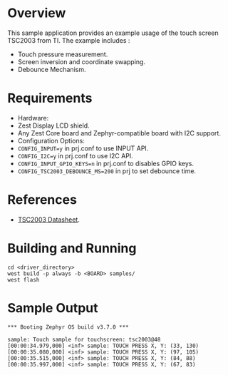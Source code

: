 # Overview

This sample application provides an example usage of the touch screen TSC2003 from TI.
The example includes :

- Touch pressure measurement.
- Screen inversion and coordinate swapping.
- Debounce Mechanism.

# Requirements

- Hardware: 
- Zest Display LCD shield.
- Any Zest Core board and Zephyr-compatible board with I2C support.
- Configuration Options:
- `CONFIG_INPUT=y` in prj.conf to use INPUT API.
- `CONFIG_I2C=y` in prj.conf to use I2C API.
- `CONFIG_INPUT_GPIO_KEYS=n` in prj.conf to disables GPIO keys.
- `CONFIG_TSC2003_DEBOUNCE_MS=200` in prj to set debounce time.

# References

- [TSC2003 Datasheet](https://www.ti.com/lit/ds/symlink/tsc2003.pdf?ts=1730931724485&ref_url=https%253A%252F%252Fwww.google.com%252F).

# Building and Running

```shell
cd <driver_directory>
west build -p always -b <BOARD> samples/
west flash
```

# Sample Output

```shell
*** Booting Zephyr OS build v3.7.0 ***

sample: Touch sample for touchscreen: tsc2003@48
[00:00:34.979,000] <inf> sample: TOUCH PRESS X, Y: (33, 130)
[00:00:35.080,000] <inf> sample: TOUCH PRESS X, Y: (97, 105)
[00:00:35.515,000] <inf> sample: TOUCH PRESS X, Y: (84, 88)
[00:00:35.997,000] <inf> sample: TOUCH PRESS X, Y: (67, 83)

```

